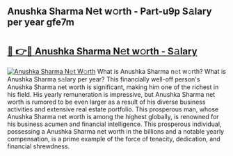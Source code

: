 ## Anushka Sharma N𝚎t w𝚘rth - Part-u9p S𝚊lary per year gfe7m

# <h2><a href="http://gc0gc4.nevu.top/?p=Anushka+Sharma">🔗 👉🔴 Anushka Sharma N𝚎t w𝚘rth - S𝚊lary</a></h2>

[![Anushka Sharma N𝚎t W𝚘rth](https://i.imgur.com/Oavwk0R.jpeg)](http://gc0gc4.nevu.top/?p=Anushka+Sharma)
What is Anushka Sharma n𝚎t w𝚘rth? What is Anushka Sharma s𝚊lary per year?
This financially well-off person's Anushka Sharma net worth is significant, making him one of the richest in his field. His yearly remuneration is impressive, but Anushka Sharma net worth is rumored to be even larger as a result of his diverse business activities and extensive real estate portfolio. This prosperous man, whose Anushka Sharma net worth is among the highest globally, is renowned for his business acumen and financial intelligence. This prosperous individual, possessing a Anushka Sharma net worth in the billions and a notable yearly compensation, is a prime example of the force of tenacity, dedication, and financial shrewdness.
